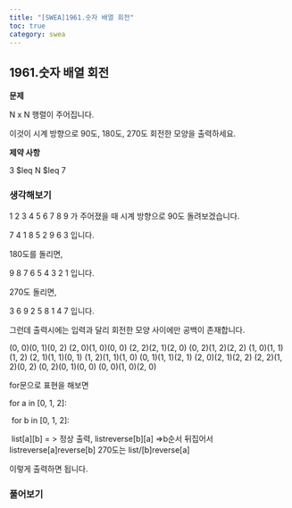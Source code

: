 ```yaml
---
title: "[SWEA]1961.숫자 배열 회전"
toc: true
category: swea
---
```


## 1961.숫자 배열 회전

**문제**

N x N 행렬이 주어집니다.

이것이 시계 방향으로 90도, 180도, 270도 회전한 모양을 출력하세요.

**제약 사항**

3 $leq N $leq 7

### 생각해보기

1 2 3
4 5 6
7 8 9 가 주어졌을 때
시계 방향으로 90도 돌려보겠습니다.

7 4 1
8 5 2
9 6 3 입니다.

180도를 돌리면,

9 8 7
6 5 4
3 2 1 입니다.

270도 돌리면,

3 6 9
2 5 8
1 4 7 입니다.

그런데 출력시에는 입력과 달리 회전한 모양 사이에만 공백이 존재합니다.

(0, 0)(0, 1)(0, 2)	(2, 0)(1, 0)(0, 0)	(2, 2)(2, 1)(2, 0)	(0, 2)(1, 2)(2, 2)
(1, 0)(1, 1)(1, 2)	(2, 1)(1, 1)(0, 1)	(1, 2)(1, 1)(1, 0)	(0, 1)(1, 1)(2, 1)
(2, 0)(2, 1)(2, 2)	(2, 2)(1, 2)(0, 2)	(0, 2)(0, 1)(0, 0)	(0, 0)(1, 0)(2, 0)

for문으로 표현을 해보면

for a in [0, 1, 2]:

​	for b in [0, 1, 2]:

​		list\[a][b] = > 정상 출력, listreverse\[b][a] =>b순서 뒤집어서 listreverse[a]reverse[b] 270도는 list/[b]reverse[a]

이렇게 출력하면 됩니다.

 ### 풀어보기

```python

```

